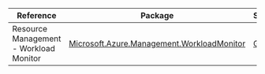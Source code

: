 | Reference | Package | Source |
|---|---|---|
|Resource Management - Workload Monitor|[Microsoft.Azure.Management.WorkloadMonitor](https://www.nuget.org/packages/Microsoft.Azure.Management.WorkloadMonitor)|[GitHub](https://github.com/Azure/azure-sdk-for-net/blob/main/)|
